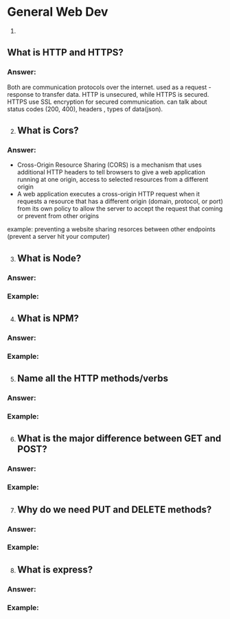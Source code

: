 # General Web Dev

1. 

## What is HTTP and HTTPS?

### Answer:

Both are communication protocols over the internet.
used as a request - response to transfer data.
HTTP is unsecured, while HTTPS is secured.
HTTPS use SSL encryption for secured communication.
can talk about status codes (200, 400), headers , types of data(json).

2. ## What is Cors?

### Answer:

- Cross-Origin Resource Sharing (CORS) is a mechanism that uses additional HTTP headers to tell browsers to give a web application running at one origin, access to selected resources from a different origin
- A web application executes a cross-origin HTTP request when it requests a resource that has a different origin (domain, protocol, or port) from its own
  policy to allow the server to accept the request that coming or prevent from other origins

example: preventing a website sharing resorces between other endpoints (prevent a server hit your computer)

3. ## What is Node?

### Answer:

### Example:

4. ## What is NPM?

### Answer:

### Example:

5. ## Name all the HTTP methods/verbs

### Answer:

### Example:

6. ## What is the major difference between GET and POST?

### Answer:

### Example:

7. ## Why do we need PUT and DELETE methods?

### Answer:

### Example:

8. ## What is express?

### Answer:

### Example:
